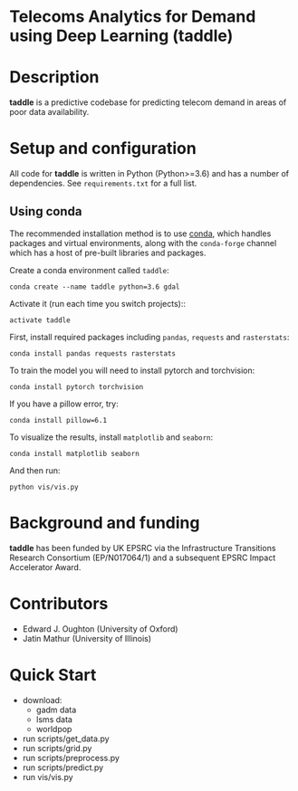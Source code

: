Telecoms Analytics for Demand using Deep Learning (taddle)
===========================================

Description
===========
**taddle** is a predictive codebase for predicting telecom demand in areas of poor data
availability.


Setup and configuration
=======================

All code for **taddle** is written in Python (Python>=3.6) and has a number of dependencies.
See `requirements.txt` for a full list.

Using conda
-----------

The recommended installation method is to use [conda](http://conda.pydata.org/miniconda.html),
which handles packages and virtual environments,
along with the `conda-forge` channel which has a host of pre-built libraries and packages.

Create a conda environment called `taddle`:

    conda create --name taddle python=3.6 gdal

Activate it (run each time you switch projects)::

    activate taddle

First, install required packages including `pandas`,  `requests` and `rasterstats`:

    conda install pandas requests rasterstats

To train the model you will need to install pytorch and torchvision:

    conda install pytorch torchvision

If you have a pillow error, try:

    conda install pillow=6.1

To visualize the results, install `matplotlib` and `seaborn`:

    conda install matplotlib seaborn

And then run:

    python vis/vis.py

Background and funding
======================

**taddle** has been funded by UK EPSRC via the Infrastructure Transitions Research
Consortium (EP/N017064/1) and a subsequent EPSRC Impact Accelerator Award.

Contributors
============
- Edward J. Oughton (University of Oxford)
- Jatin Mathur (University of Illinois)

Quick Start
===========
- download:
    - gadm data
    - lsms data
    - worldpop
- run scripts/get_data.py
- run scripts/grid.py
- run scripts/preprocess.py
- run scripts/predict.py
- run vis/vis.py
